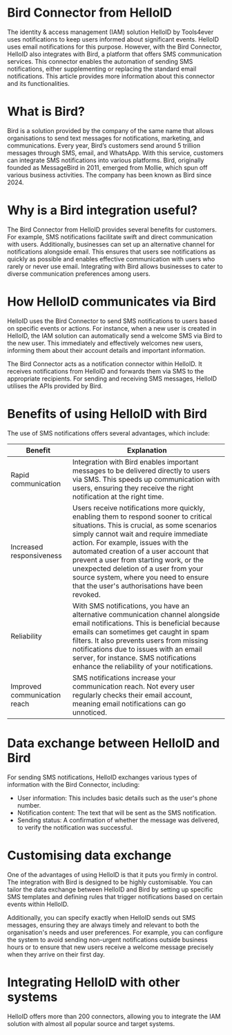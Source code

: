 # Bird Connector from HelloID

The identity & access management (IAM) solution HelloID by Tools4ever uses notifications to keep users informed about significant events. HelloID uses email notifications for this purpose. However, with the Bird Connector, HelloID also integrates with Bird, a platform that offers SMS communication services. This connector enables the automation of sending SMS notifications, either supplementing or replacing the standard email notifications. This article provides more information about this connector and its functionalities.

# What is Bird?

Bird is a solution provided by the company of the same name that allows organisations to send text messages for notifications, marketing, and communications. Every year, Bird’s customers send around 5 trillion messages through SMS, email, and WhatsApp. With this service, customers can integrate SMS notifications into various platforms. Bird, originally founded as MessageBird in 2011, emerged from Mollie, which spun off various business activities. The company has been known as Bird since 2024.

# Why is a Bird integration useful?

The Bird Connector from HelloID provides several benefits for customers. For example, SMS notifications facilitate swift and direct communication with users. Additionally, businesses can set up an alternative channel for notifications alongside email. This ensures that users see notifications as quickly as possible and enables effective communication with users who rarely or never use email. Integrating with Bird allows businesses to cater to diverse communication preferences among users.

# How HelloID communicates via Bird

HelloID uses the Bird Connector to send SMS notifications to users based on specific events or actions. For instance, when a new user is created in HelloID, the IAM solution can automatically send a welcome SMS via Bird to the new user. This immediately and effectively welcomes new users, informing them about their account details and important information.

The Bird Connector acts as a notification connector within HelloID. It receives notifications from HelloID and forwards them via SMS to the appropriate recipients. For sending and receiving SMS messages, HelloID utilises the APIs provided by Bird.

# Benefits of using HelloID with Bird

The use of SMS notifications offers several advantages, which include:

| Benefit | Explanation |
| ------------------- | ------------------- | 
| Rapid communication |	Integration with Bird enables important messages to be delivered directly to users via SMS. This speeds up communication with users, ensuring they receive the right notification at the right time. |
| Increased responsiveness |	Users receive notifications more quickly, enabling them to respond sooner to critical situations. This is crucial, as some scenarios simply cannot wait and require immediate action. For example, issues with the automated creation of a user account that prevent a user from starting work, or the unexpected deletion of a user from your source system, where you need to ensure that the user's authorisations have been revoked.|
|Reliability |	With SMS notifications, you have an alternative communication channel alongside email notifications. This is beneficial because emails can sometimes get caught in spam filters. It also prevents users from missing notifications due to issues with an email server, for instance. SMS notifications enhance the reliability of your notifications.| 
| Improved communication reach |	SMS notifications increase your communication reach. Not every user regularly checks their email account, meaning email notifications can go unnoticed. | 


# Data exchange between HelloID and Bird

For sending SMS notifications, HelloID exchanges various types of information with the Bird Connector, including:

* User information: This includes basic details such as the user's phone number.
* Notification content: The text that will be sent as the SMS notification.
*	Sending status: A confirmation of whether the message was delivered, to verify the notification was successful.

# Customising data exchange

One of the advantages of using HelloID is that it puts you firmly in control. The integration with Bird is designed to be highly customisable. You can tailor the data exchange between HelloID and Bird by setting up specific SMS templates and defining rules that trigger notifications based on certain events within HelloID.

Additionally, you can specify exactly when HelloID sends out SMS messages, ensuring they are always timely and relevant to both the organisation's needs and user preferences. For example, you can configure the system to avoid sending non-urgent notifications outside business hours or to ensure that new users receive a welcome message precisely when they arrive on their first day.

# Integrating HelloID with other systems

HelloID offers more than 200 connectors, allowing you to integrate the IAM solution with almost all popular source and target systems. 
